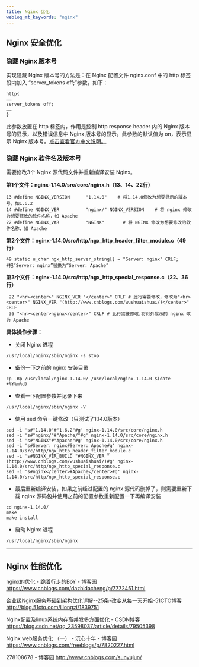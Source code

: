 ```yaml
---
title: Nginx 优化 
weblog_mt_keywords: "nginx"
---
```


## Nginx 安全优化

### 隐藏 Nginx 版本号
实现隐藏 Nginx 版本号的方法是：在 Nginx 配置文件 nginx.conf 中的 http 标签段内加入 “server_tokens off;”参数，如下：

``` vim
http{
……
server_tokens off;
……
}
```
此参数放置在 http 标签内，作用是控制 http response header 内的 Nginx 版本号的显示，以及错误信息中 Nginx 版本号的显示。此参数的默认值为 on，表示显示 Nginx 版本号。[点击查看官方中文说明。](http://tengine.taobao.org/nginx_docs/cn/docs/http/ngx_http_core_module.html#server_tokens)



### 隐藏 Nginx 软件名及版本号

需要修改3个 Nginx 源代码文件并重新编译安装 Nginx。

**第1个文件：nginx-1.14.0/src/core/nginx.h（13、14、22行）**
``` vim
13 #define NGINX_VERSION      "1.14.0"    # 将1.14.0修改为想要显示的版本号，如1.6.2
14 #define NGINX_VER          "nginx/" NGINX_VERSION    # 将 nginx 修改为想要修改的软件名称，如 Apache
22 #define NGINX_VAR          "NGINX"       # 将 NGINX 修改为想要修改的软件名称，如 Apache  
```

**第2个文件：nginx-1.14.0/src/http/ngx_http_header_filter_module.c（49行）**

``` vim
49 static u_char ngx_http_server_string[] = "Server: nginx" CRLF;              #把“Server: nginx”替换为“Server: Apache”
```

**第3个文件：nginx-1.14.0/src/http/ngx_http_special_response.c（22、36行）**

``` vim
 22 "<hr><center>" NGINX_VER "</center>" CRLF # 此行需要修改，修改为"<hr><center>" NGINX_VER "(http://www.cnblogs.com/wushuaishuai/)</center>" CRLF
 36 "<hr><center>nginx</center>" CRLF # 此行需要修改,将对外展示的 nginx 改为 Apache
```

**具体操作步骤：**

- 关闭 Nginx 进程

``` vim
/usr/local/nginx/sbin/nginx -s stop
```

- 备份一下之前的 nginx 安装目录

``` vim
cp -Rp /usr/local/nginx-1.14.0/ /usr/local/nginx-1.14.0-$(date +%Y%m%d)
```

- 查看一下配置参数并记录下来

``` vim
/usr/local/nginx/sbin/nginx -V
```

- 使用 sed 命令一键修改（只测试了1.14.0版本）
``` vim
sed -i 's#"1.14.0"#"1.6.2"#g' nginx-1.14.0/src/core/nginx.h
sed -i 's#"nginx/"#"Apache/"#g' nginx-1.14.0/src/core/nginx.h
sed -i 's#"NGINX"#"Apache"#g' nginx-1.14.0/src/core/nginx.h
sed -i 's#Server: nginx#Server: Apache#g' nginx-1.14.0/src/http/ngx_http_header_filter_module.c
sed -i 's#NGINX_VER_BUILD "#NGINX_VER "(http://www.cnblogs.com/wushuaishuai/)#g' nginx-1.14.0/src/http/ngx_http_special_response.c
sed -i 's#nginx</center>#Apache</center>#g' nginx-1.14.0/src/http/ngx_http_special_response.c
```

- 最后重新编译安装，如果之前经过配置的 nginx 源代码删掉了，则需要重新下载 nginx 源码包并使用之前的配置参数重新配置一下再编译安装
``` vim
cd nginx-1.14.0/
make
make install
```

- 启动 Nginx 进程
``` vim
/usr/local/nginx/sbin/nginx
```


----------


## Nginx 性能优化

nginx的优化 - 跪着行走的BoY - 博客园
https://www.cnblogs.com/dazhidacheng/p/7772451.html

企业级Nginx服务基础到架构优化详解--25条-改变从每一天开始-51CTO博客
http://blog.51cto.com/lilongzi/1839751

Nginx配置及linux系统内存高并发多方面优化 - CSDN博客
https://blog.csdn.net/qq_23598037/article/details/79505398

Nginx web服务优化 （一） - 沉心十年 - 博客园
https://www.cnblogs.com/freeblogs/p/7820227.html


278108678 - 博客园
http://www.cnblogs.com/sunyujun/


